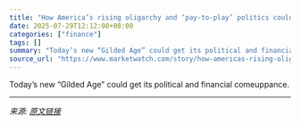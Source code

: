 ```yaml
---
title: "How America’s rising oligarchy and ‘pay-to-play’ politics could sink the stock market"
date: 2025-07-29T12:12:00+08:00
categories: ["finance"]
tags: []
summary: "Today’s new “Gilded Age” could get its political and financial comeuppance."
source_url: "https://www.marketwatch.com/story/how-americas-rising-oligarchy-and-pay-to-play-politics-could-sink-the-stock-market-c9ccc8c1?mod=mw_rss_topstories"
---
```


Today’s new “Gilded Age” could get its political and financial comeuppance.

---

*来源: [原文链接](https://www.marketwatch.com/story/how-americas-rising-oligarchy-and-pay-to-play-politics-could-sink-the-stock-market-c9ccc8c1?mod=mw_rss_topstories)*
